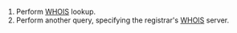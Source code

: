 1. Perform [WHOIS](../../Tools/PassiveRecon/Domain/whois/README.md#Query) lookup.
2. Perform another query, specifying the registrar's [WHOIS](../../Tools/PassiveRecon/Domain/whois/README.md#Specify-Server-to-Query) server.
